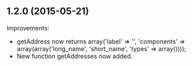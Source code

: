 1.2.0 (2015-05-21)
--
Improvements:
* getAddress now returns array('label' => '', 'components' => array(array('long_name', 'short_name', 'types' => array())));
* New function getAddresses now added.